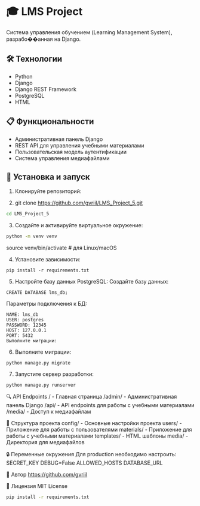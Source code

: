 # 🎓 LMS Project

Система управления обучением (Learning Management System), разрабо��анная на Django.

## 🛠 Технологии

- Python
- Django
- Django REST Framework
- PostgreSQL
- HTML

## 📋 Функциональности

- Административная панель Django
- REST API для управления учебными материалами
- Пользовательская модель аутентификации
- Система управления медиафайлами

## 🚀 Установка и запуск

1. Клонируйте репозиторий:

2. git clone https://github.com/gvriil/LMS_Project_5.git
```bash
cd LMS_Project_5
```
3. Создайте и активируйте виртуальное окружение:
```bash
python -m venv venv
```
source venv/bin/activate  # для Linux/macOS

4. Установите зависимости:
```
pip install -r requirements.txt
```
5. Настройте базу данных PostgreSQL:
Создайте базу данных:
```
CREATE DATABASE lms_db;
```
Параметры подключения к БД:
```
NAME: lms_db
USER: postgres
PASSWORD: 12345
HOST: 127.0.0.1
PORT: 5432
Выполните миграции:
```
6. Выполните миграции:
```
python manage.py migrate
```
7. Запустите сервер разработки:
```
python manage.py runserver
```
🔍 API Endpoints
/ - Главная страница
/admin/ - Административная панель Django
/api/ - API endpoints для работы с учебными материалами
/media/ - Доступ к медиафайлам

📁 Структура проекта
config/ - Основные настройки проекта
users/ - Приложение для работы с пользователями
materials/ - Приложение для работы с учебными материалами
templates/ - HTML шаблоны
media/ - Директория для медиафайлов

🔒 Переменные окружения
Для production необходимо настроить:  
SECRET_KEY
DEBUG=False
ALLOWED_HOSTS
DATABASE_URL

👥 Автор
https://github.com/gvriil

📝 Лицензия
MIT License
```bash
pip install -r requirements.txt
```